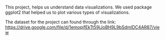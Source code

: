 This project, helps us understand data visualizations. We used package ggplot2 that helped us to plot various types of visualizations.

The dataset for the project can found through the link: https://drive.google.com/file/d/1emopjfEkTt59jJoBH9L9bSdmlDC4AR87/view
